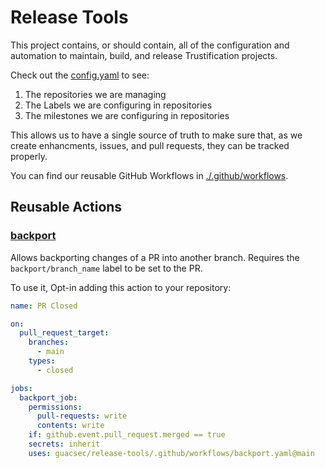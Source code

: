 # Release Tools

This project contains, or should contain, all of the configuration and automation to maintain, build, and release Trustification projects.

Check out the [config.yaml](./pkg/config/config.yaml) to see:

1. The repositories we are managing
1. The Labels we are configuring in repositories
1. The milestones we are configuring in repositories

This allows us to have a single source of truth to make sure that, as we create
enhancments, issues, and pull requests, they can be tracked properly.

You can find our reusable GitHub Workflows in [./.github/workflows](./.github/workflows).

## Reusable Actions

### [backport](./.github/workflows/backport.yaml)

Allows backporting changes of a PR into another branch. Requires the `backport/branch_name` label to be set to the PR.

To use it, Opt-in adding this action to your repository:

```yaml
name: PR Closed

on:
  pull_request_target:
    branches:
      - main
    types:
      - closed

jobs:
  backport_job:
    permissions:
      pull-requests: write
      contents: write
    if: github.event.pull_request.merged == true
    secrets: inherit
    uses: guacsec/release-tools/.github/workflows/backport.yaml@main
```